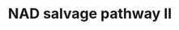 ---
annotations:
- id: PW:0000220
  parent: classic metabolic pathway
  type: Pathway Ontology
  value: pyridine nucleotide biosynthetic pathway
- id: PW:0000868
  parent: classic metabolic pathway
  type: Pathway Ontology
  value: purine salvage pathway
- id: PW:0000219
  parent: classic metabolic pathway
  type: Pathway Ontology
  value: nicotinamide adenine dinucleotide biosynthetic pathway
authors:
- Cizar
- AlexanderPico
- MaintBot
description: This pathway is an NAD salvage pathway which proceeds via the intermediate
  nicotinamide riboside (N-ribosylnicotinamide, or NR). While the presence of this
  pathway has been suggested for several organisms including Escherichia coli [Kurnasov02],
  it is of particular importance to Haemophilus influenzae and other V-factor-dependent
  members of the Pasteurella family. These organisms lack the enzymes necessary for
  the de novo synthesis of NAD, as well as most of the enzymes for the more common
  NAD salvage pathway, and therefore require exogenous NAD supply in the form of one
  of the V-factor compounds, which include NADP, NAD, NMN, and NR. However, only the
  non-phosphorylated V factor, NR, can be transported across the inner membrane into
  the cytoplasm, where it can be converted to NAD and NADP [Kurnasov02]. Thus this
  pathway is critical for these organisms [MacInnes90].  Since NAD+, which is obtained
  from extracellular sources, is highly polar, it has to be hydrolyzed before it can
  be transported across the cytoplasmic membrane for final uptake. A key enzyme in
  this pathway is a periplasmic protein that hydrolyzes NAD+ to nicotinamide mononucleotide
  (NMN), and hydrolyzes NMN to nicotinamide riboside (NR) [Kemmer01]. The nicotinamide
  riboside thus formed is transported across the inner membrane into the cytoplasm,
  where it is it is converted back to NMN, and eventually, to NAD+.  The identity
  of the NR transporter has not been confirmed experimentally, but it is suggested
  that it is encoded by the pnuC gene, although earlier work with the PnuC protein
  of Salmonella enterica serovar Typhimurium suggested that it encodes the transport
  of NMN [Liu82, Kemmer01].  NADP+ is recycled in the same manner, following dephosphorylation
  to NAD+. In H. influenzae, this dephosphorylation is performed by the outer membrane
  glycoprotein e (P4), encoded by the hel gene.  While the pathway is predicted to
  be present in Enterobacteriaceae, it probably serves a minor role compared to de
  novo biosynthesis and the main NAD salvage cycle (NAD salvage pathway I). Some of
  the enzymatic activities associated with this pathway have been described in Enterobacteriaceae
  as early as 1951 [Rowen51], but it was only recently that the genes responsible
  for them were identified. Surprisingly, several activities were found to be functions
  of the multifunctional protein NadR, which was initially believed to have a role
  in regulation only [Raffaelli99, Kurnasov02].
last-edited: 2019-08-16
organisms:
- Escherichia coli
redirect_from:
- /index.php/Pathway:WP2487
- /instance/WP2487
- /instance/WP2487_r106100
revision: r106100
schema-jsonld:
- '@context': https://schema.org/
  '@id': https://wikipathways.github.io/pathways/WP2487.html
  '@type': Dataset
  creator:
    '@type': Organization
    name: WikiPathways
  description: This pathway is an NAD salvage pathway which proceeds via the intermediate
    nicotinamide riboside (N-ribosylnicotinamide, or NR). While the presence of this
    pathway has been suggested for several organisms including Escherichia coli [Kurnasov02],
    it is of particular importance to Haemophilus influenzae and other V-factor-dependent
    members of the Pasteurella family. These organisms lack the enzymes necessary
    for the de novo synthesis of NAD, as well as most of the enzymes for the more
    common NAD salvage pathway, and therefore require exogenous NAD supply in the
    form of one of the V-factor compounds, which include NADP, NAD, NMN, and NR. However,
    only the non-phosphorylated V factor, NR, can be transported across the inner
    membrane into the cytoplasm, where it can be converted to NAD and NADP [Kurnasov02].
    Thus this pathway is critical for these organisms [MacInnes90].  Since NAD+, which
    is obtained from extracellular sources, is highly polar, it has to be hydrolyzed
    before it can be transported across the cytoplasmic membrane for final uptake.
    A key enzyme in this pathway is a periplasmic protein that hydrolyzes NAD+ to
    nicotinamide mononucleotide (NMN), and hydrolyzes NMN to nicotinamide riboside
    (NR) [Kemmer01]. The nicotinamide riboside thus formed is transported across the
    inner membrane into the cytoplasm, where it is it is converted back to NMN, and
    eventually, to NAD+.  The identity of the NR transporter has not been confirmed
    experimentally, but it is suggested that it is encoded by the pnuC gene, although
    earlier work with the PnuC protein of Salmonella enterica serovar Typhimurium
    suggested that it encodes the transport of NMN [Liu82, Kemmer01].  NADP+ is recycled
    in the same manner, following dephosphorylation to NAD+. In H. influenzae, this
    dephosphorylation is performed by the outer membrane glycoprotein e (P4), encoded
    by the hel gene.  While the pathway is predicted to be present in Enterobacteriaceae,
    it probably serves a minor role compared to de novo biosynthesis and the main
    NAD salvage cycle (NAD salvage pathway I). Some of the enzymatic activities associated
    with this pathway have been described in Enterobacteriaceae as early as 1951 [Rowen51],
    but it was only recently that the genes responsible for them were identified.
    Surprisingly, several activities were found to be functions of the multifunctional
    protein NadR, which was initially believed to have a role in regulation only [Raffaelli99,
    Kurnasov02].
  keywords:
  - ADP
  - Adenosinemonophosphate
  - Adenosinetriphosphate
  - Hydrogen Ion
  - NAD
  - NADP
  - Nicotinamide ribotide
  - Nicotinamideriboside
  - Phosphate
  - Pyrophosphate
  - Water
  - nadR
  - nudC
  license: CC0
  name: NAD salvage pathway II
seo: CreativeWork
title: NAD salvage pathway II
wpid: WP2487
---